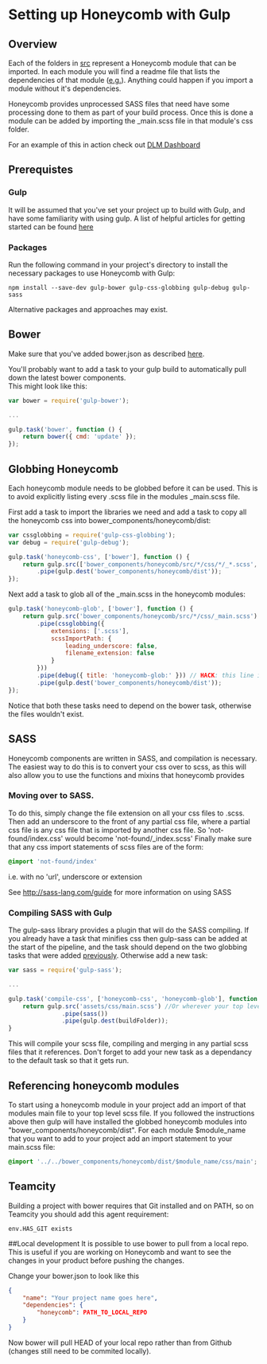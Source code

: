# Setting up Honeycomb with Gulp
## Overview
Each of the folders in [src](src) represent a Honeycomb module that can be imported.
In each module you will find a readme file that lists the dependencies of that module ([e.g.](src/base/README)).  Anything could happen if you import a module without it's dependencies.

Honeycomb provides unprocessed SASS files that need have some processing done to them as part of your build process.
Once this is done a module can be added by importing the _main.scss file in that module's css folder.

For an example of this in action check out [DLM Dashboard](https://github.com/red-gate/sqllighthouse/blob/master/source/RedGate.SQLLighthouse.WebServer.StaticFiles/gulpfile.js)
## Prerequistes
### Gulp
It will be assumed that you've set your project up to build with Gulp, and have some familiarity with using gulp.  A list of helpful articles for getting started can be found [here](https://github.com/gulpjs/gulp/blob/master/docs/README.md#articles) 

### Packages
Run the following command in your project's directory to install the necessary packages to use Honeycomb with Gulp:

```
npm install --save-dev gulp-bower gulp-css-globbing gulp-debug gulp-sass
```

Alternative packages and approaches may exist.

## Bower
Make sure that you've added bower.json as described [here](README.md#getting-honeycomb-into-your-project).

You'll probably want to add a task to your gulp build to automatically pull down the latest bower components.  
This might look like this:
```JavaScript
var bower = require('gulp-bower');

...

gulp.task('bower', function () {
    return bower({ cmd: 'update' });
});
```

## Globbing Honeycomb
Each honeycomb module needs to be globbed before it can be used.  This is to avoid explicitly listing every .scss file in the modules _main.scss file.

First add a task to import the libraries we need and add a task to copy all the honeycomb css into bower_components/honeycomb/dist:
```JavaScript
var cssglobbing = require('gulp-css-globbing');
var debug = require('gulp-debug');

gulp.task('honeycomb-css', ['bower'], function () {
    return gulp.src(['bower_components/honeycomb/src/*/css/*/_*.scss', 'bower_components/honeycomb/src/*/vendor/**/*.scss'])
        .pipe(gulp.dest('bower_components/honeycomb/dist'));
});
```

Next add a task to glob all of the _main.scss in the honeycomb modules:
```JavaScript
gulp.task('honeycomb-glob', ['bower'], function () {
    return gulp.src('bower_components/honeycomb/src/*/css/_main.scss')
        .pipe(cssglobbing({
            extensions: ['.scss'],
            scssImportPath: {
                leading_underscore: false,
                filename_extension: false
            }
        }))
        .pipe(debug({ title: 'honeycomb-glob:' })) // HACK: this line is needed otherwise not all of the files get copied :@
        .pipe(gulp.dest('bower_components/honeycomb/dist'));
});
```
Notice that both these tasks need to depend on the bower task, otherwise the files wouldn't exist.

## SASS
Honeycomb components are written in SASS, and compilation is necessary.
The easiest way to do this is to convert your css over to scss, as this will also allow you to use the functions and mixins that honeycomb provides
### Moving over to SASS.
To do this, simply change the file extension on all your css files to .scss.  
Then add an underscore to the front of any partial css file, where a partial css file is any css file that is imported by another css file. So 'not-found/index.css' would become 'not-found/_index.scss'
Finally make sure that any css import statements of scss files are of the form:
```css
@import 'not-found/index'
```
i.e. with no 'url', underscore or extension

See http://sass-lang.com/guide for more information on using SASS

### Compiling SASS with Gulp
The gulp-sass library provides a plugin that will do the SASS compiling.
If you already have a task that minifies css then gulp-sass can be added at the start of the pipeline, and the task should depend on the two globbing tasks that were added [previously](#globbing-honeycomb).
Otherwise add a new task:

```JavaScript
var sass = require('gulp-sass');

...

gulp.task('compile-css', ['honeycomb-css', 'honeycomb-glob'], function () {
    return gulp.src('assets/css/main.scss') //Or wherever your top level scss file is
               .pipe(sass())
               .pipe(gulp.dest(buildFolder));
}
```
This will compile your scss file, compiling and merging in any partial scss files that it references.
Don't forget to add your new task as a dependancy to the default task so that it gets run.

## Referencing honeycomb modules
To start using a honeycomb module in your project add an import of that modules main file to your top level scss file.
If you followed the instructions above then gulp will have installed the globbed honeycomb modules into "bower_components/honeycomb/dist".
For each module $module_name that you want to add to your project add an import statement to your main.scss file:
```css
@import '../../bower_components/honeycomb/dist/$module_name/css/main';
```
## Teamcity

Building a project with bower requires that Git installed and on PATH, so on Teamcity you should add this agent requirement: 
```
env.HAS_GIT exists
```
##Local development
It is possible to use bower to pull from a local repo.  This is useful if you are working on Honeycomb and want to see the changes in your product before pushing the changes.

Change your bower.json to look like this 
```json
{
    "name": "Your project name goes here",
    "dependencies": {
        "honeycomb": PATH_TO_LOCAL_REPO
    }
}
```
Now bower will pull HEAD of your local repo rather than from Github (changes still need to be commited locally).
